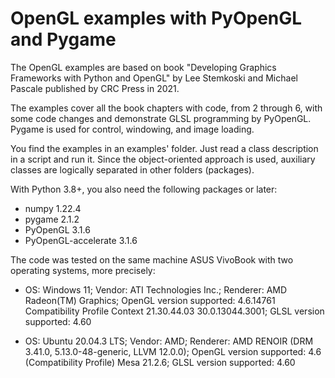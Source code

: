 # OpenGL examples with PyOpenGL and Pygame
The OpenGL examples are based on book "Developing Graphics Frameworks with Python and OpenGL" by Lee Stemkoski and Michael Pascale published by CRC Press in 2021. 

The examples cover all the book chapters with code, from 2 through 6, with some code changes and demonstrate GLSL programming by PyOpenGL. Pygame is used for control, windowing, and image loading.

You find the examples in an examples' folder. Just read a class description in a script and run it. Since the object-oriented approach is used, auxiliary classes are logically separated in other folders (packages).

With Python 3.8+, you also need the following packages or later:
- numpy 1.22.4
- pygame 2.1.2
- PyOpenGL 3.1.6
- PyOpenGL-accelerate 3.1.6

The code was tested on the same machine ASUS VivoBook with two operating systems, more precisely:

- OS: Windows 11; Vendor: ATI Technologies Inc.; Renderer: AMD Radeon(TM) Graphics; OpenGL version supported: 4.6.14761 Compatibility Profile Context 21.30.44.03 30.0.13044.3001; GLSL version supported: 4.60

- OS: Ubuntu 20.04.3 LTS; Vendor: AMD; Renderer: AMD RENOIR (DRM 3.41.0, 5.13.0-48-generic, LLVM 12.0.0); OpenGL version supported: 4.6 (Compatibility Profile) Mesa 21.2.6; GLSL version supported: 4.60
